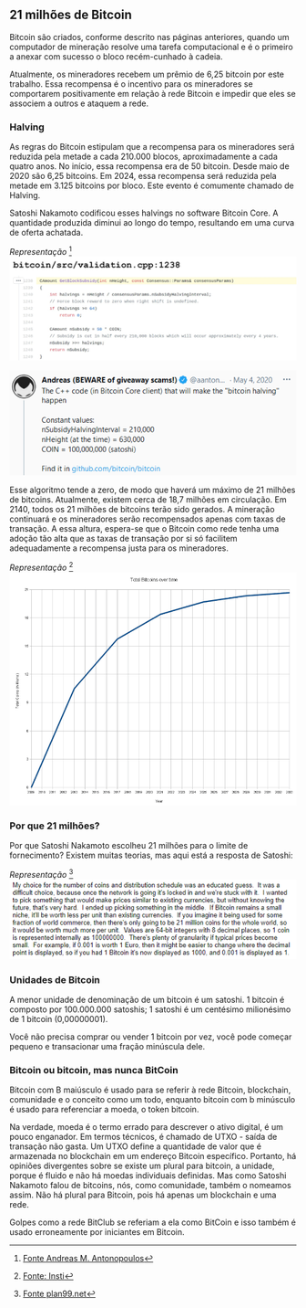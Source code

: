 ## 21 milhões de Bitcoin
Bitcoin são criados, conforme descrito nas páginas anteriores, quando um computador de mineração resolve uma tarefa computacional e é o primeiro a anexar com sucesso o bloco recém-cunhado à cadeia.

Atualmente, os mineradores recebem um prêmio de 6,25 bitcoin por este trabalho. Essa recompensa é o incentivo para os mineradores se comportarem positivamente em relação à rede Bitcoin e impedir que eles se associem a outros e ataquem a rede.

### Halving
As regras do Bitcoin estipulam que a recompensa para os mineradores será reduzida pela metade a cada 210.000 blocos, aproximadamente a cada quatro anos. No início, essa recompensa era de 50 bitcoin. Desde maio de 2020 são 6,25 bitcoins. Em 2024, essa recompensa será reduzida pela metade em 3.125 bitcoins por bloco. Este evento é comumente chamado de Halving.

Satoshi Nakamoto codificou esses halvings no software Bitcoin Core. A quantidade produzida diminui ao longo do tempo, resultando em uma curva de oferta achatada.

*Representação* [^24]
![Código do intervalo Halving no software Bitcoin Core em C++](resources/_halving-interval.jpg)

![Explicação de Andreas M. Antonopoulos](resources/_aantonop-21-million.png)

Esse algoritmo tende a zero, de modo que haverá um máximo de 21 milhões de bitcoins. Atualmente, existem cerca de 18,7 milhões em circulação. Em 2140, todos os 21 milhões de bitcoins terão sido gerados. A mineração continuará e os mineradores serão recompensados apenas com taxas de transação. A essa altura, espera-se que o Bitcoin como rede tenha uma adoção tão alta que as taxas de transação por si só facilitem adequadamente a recompensa justa para os mineradores.

*Representação* [^25]
![Fornecimento total de bitcoin ao longo do tempo](resources/_Total_bitcoins_over_time.png)

### Por que 21 milhões?
Por que Satoshi Nakamoto escolheu 21 milhões para o limite de fornecimento? Existem muitas teorias, mas aqui está a resposta de Satoshi:

*Representação* [^26]
![Explicação de Satoshi Nakamoto para o limite de fornecimento de 21 milhões](resources/_Why-21-million.png)


### Unidades de Bitcoin
A menor unidade de denominação de um bitcoin é um satoshi. 1 bitcoin é composto por 100.000.000 satoshis; 1 satoshi é um centésimo milionésimo de 1 bitcoin (0,00000001).

Você não precisa comprar ou vender 1 bitcoin por vez, você pode começar pequeno e transacionar uma fração minúscula dele.

### Bitcoin ou bitcoin, mas nunca BitCoin
Bitcoin com B maiúsculo é usado para se referir à rede Bitcoin, blockchain, comunidade e o conceito como um todo, enquanto bitcoin com b minúsculo é usado para referenciar a moeda, o token bitcoin.

Na verdade, moeda é o termo errado para descrever o ativo digital, é um pouco enganador. Em termos técnicos, é chamado de UTXO - saída de transação não gasta. Um UTXO define a quantidade de valor que é armazenada no blockchain em um endereço Bitcoin específico. Portanto, há opiniões divergentes sobre se existe um plural para bitcoin, a unidade, porque é fluido e não há moedas individuais definidas. Mas como Satoshi Nakamoto falou de bitcoins, nós, como comunidade, também o nomeamos assim. Não há plural para Bitcoin, pois há apenas um blockchain e uma rede.

Golpes como a rede BitClub se referiam a ela como BitCoin e isso também é usado erroneamente por iniciantes em Bitcoin.

[^24]: [Fonte Andreas M. Antonopoulos](https://twitter.com/aantonop/status/1257366095515848716?s=20)
[^25]: [Fonte: Insti](https://commons.wikimedia.org/wiki/File:Total_bitcoins_over_time.png)
[^26]: [Fonte plan99.net](https://plan99.net/~mike/satoshi-emails/thread1.html)
